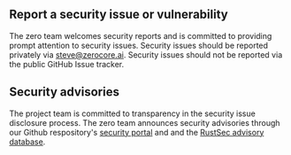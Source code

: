 ## Report a security issue or vulnerability

The zero team welcomes security reports and is committed to
providing prompt attention to security issues. Security issues should be
reported privately via [steve@zerocore.ai][support-email]. Security issues should
not be reported via the public GitHub Issue tracker.

## Security advisories

The project team is committed to transparency in the security issue disclosure
process. The zero team announces security advisories through our
Github respository's [security portal][sec-advisories] and and the
[RustSec advisory database][rustsec-db].

[rustsec-db]: https://github.com/RustSec/advisory-db
[sec-advisories]: https://github.com/appcypher/zero/security/advisories
[support-email]: mailto:steve@zerocore.ai
